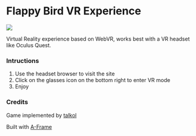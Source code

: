 # Flappy Bird VR Experience

<img src="https://thumbs.gfycat.com/FoolishCircularIsabellinewheatear-size_restricted.gif">

Virtual Reality experience based on WebVR, works best with a VR headset like Oculus Quest.

### Intructions

1. Use the headset browser to visit the site
2. Click on the glasses icon on the bottom right to enter VR mode
3. Enjoy

### Credits

Game implemented by [talkol](https://github.com/talkol)

Built with [A-Frame](https://aframe.io)
